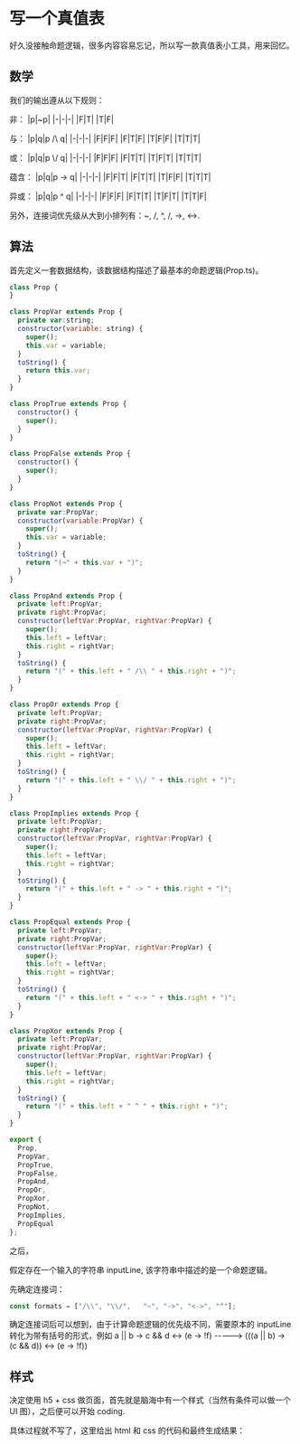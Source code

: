 # 写一个真值表

好久没接触命题逻辑，很多内容容易忘记，所以写一款真值表小工具，用来回忆。

## 数学

我们的输出遵从以下规则：

非：
|p|~p|
|-|-|-|
|F|T|
|T|F|

与：
|p|q|p /\ q|
|-|-|-|
|F|F|F|
|F|T|F|
|T|F|F|
|T|T|T|

或：
|p|q|p \\/ q|
|-|-|-|
|F|F|F|
|F|T|T|
|T|F|T|
|T|T|T|

蕴含：
|p|q|p -> q|
|-|-|-|
|F|F|T|
|F|T|T|
|T|F|F|
|T|T|T|

异或：
|p|q|p ^ q|
|-|-|-|
|F|F|F|
|F|T|T|
|T|F|T|
|T|T|F|

另外，连接词优先级从大到小排列有：~, /\, ^, \/, ->, <->.

## 算法

首先定义一套数据结构，该数据结构描述了最基本的命题逻辑(Prop.ts)。

```javascript
class Prop {
}

class PropVar extends Prop {
  private var:string;
  constructor(variable: string) {
    super();
    this.var = variable;
  }
  toString() {
    return this.var;
  }
}

class PropTrue extends Prop {
  constructor() {
    super();
  }
}

class PropFalse extends Prop {
  constructor() {
    super();
  }
}

class PropNot extends Prop {
  private var:PropVar;
  constructor(variable:PropVar) {
    super();
    this.var = variable;
  }
  toString() {
    return "(¬" + this.var + ")";
  }
}

class PropAnd extends Prop {
  private left:PropVar;
  private right:PropVar;
  constructor(leftVar:PropVar, rightVar:PropVar) {
    super();
    this.left = leftVar;
    this.right = rightVar;
  }
  toString() {
    return "(" + this.left + " /\\ " + this.right + ")";
  }
}

class PropOr extends Prop {
  private left:PropVar;
  private right:PropVar;
  constructor(leftVar:PropVar, rightVar:PropVar) {
    super();
    this.left = leftVar;
    this.right = rightVar;
  }
  toString() {
    return "(" + this.left + " \\/ " + this.right + ")";
  }
}

class PropImplies extends Prop {
  private left:PropVar;
  private right:PropVar;
  constructor(leftVar:PropVar, rightVar:PropVar) {
    super();
    this.left = leftVar;
    this.right = rightVar;
  }
  toString() {
    return "(" + this.left + " -> " + this.right + ")";
  }
}

class PropEqual extends Prop {
  private left:PropVar;
  private right:PropVar;
  constructor(leftVar:PropVar, rightVar:PropVar) {
    super();
    this.left = leftVar;
    this.right = rightVar;
  }
  toString() {
    return "(" + this.left + " <-> " + this.right + ")";
  }
}

class PropXor extends Prop {
  private left:PropVar;
  private right:PropVar;
  constructor(leftVar:PropVar, rightVar:PropVar) {
    super();
    this.left = leftVar;
    this.right = rightVar;
  }
  toString() {
    return "(" + this.left + " ^ " + this.right + ")";
  }
}

export {
  Prop,
  PropVar,
  PropTrue,
  PropFalse,
  PropAnd,
  PropOr,
  PropXor,
  PropNot,
  PropImplies,
  PropEqual
};
```

之后，

假定存在一个输入的字符串 inputLine, 该字符串中描述的是一个命题逻辑。

先确定连接词：

```javascript
const formats = ["/\\", "\\/",   "~", "->", "<->", "^"];
```

确定连接词后可以想到，由于计算命题逻辑的优先级不同，需要原本的 inputLine 转化为带有括号的形式，例如 a || b -> c && d <-> (e -> !f)  -----> (((a || b) -> (c && d)) <-> (e → !f))

## 样式

决定使用 h5 + css 做页面，首先就是脑海中有一个样式（当然有条件可以做一个 UI 图），之后便可以开始 coding.

具体过程就不写了，这里给出 html 和 css 的代码和最终生成结果：
